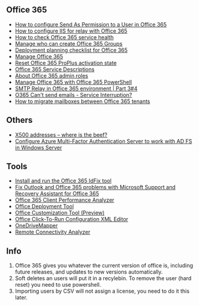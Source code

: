 ## Office 365
- [How to configure Send As Permission to a User in Office 365](https://www.msdigest.net/2012/05/how-to-configure-send-as-permission-to-a-user-in-office-365/)
- [How to configure IIS for relay with Office 365](https://support.office.com/en-us/article/how-to-configure-iis-for-relay-with-office-365-eb57abd2-3859-4e79-b721-2ed1f0f579c9)
- [How to check Office 365 service health](https://support.office.com/en-us/article/how-to-check-office-365-service-health-932ad3ad-533c-418a-b938-6e44e8bc33b0)
- [Manage who can create Office 365 Groups](https://support.office.com/en-us/article/manage-who-can-create-office-365-groups-4c46c8cb-17d0-44b5-9776-005fced8e618)
- [Deployment planning checklist for Office 365](https://support.office.com/en-us/article/deployment-planning-checklist-for-office-365-5fa4f6ef-35ad-4840-91c1-4834df3df5a0?ui=en-US&rs=en-US&ad=US)
- [Manage Office 365](https://docs.microsoft.com/en-us/Office365/)
- [Reset Office 365 ProPlus activation state](https://blogs.technet.microsoft.com/odsupport/2015/05/01/how-to-reset-an-office-365-install-to-the-initial-activationinstall-state/)
- [Office 365 Service Descriptions](https://technet.microsoft.com/en-us/library/office-365-service-descriptions.aspx)
- [About Office 365 admin roles](https://support.office.com/en-us/article/about-office-365-admin-roles-da585eea-f576-4f55-a1e0-87090b6aaa9d)
- [Manage Office 365 with Office 365 PowerShell](https://docs.microsoft.com/en-us/office365/enterprise/powershell/manage-office-365-with-office-365-powershell)
- [SMTP Relay in Office 365 environment | Part 3#4](https://o365info.com/smtp-relay-in-office-365-environment/)
- [O365 Can't send emails - Service Interruption?](https://www.reddit.com/r/sysadmin/comments/8vissw/o365_cant_send_emails_service_interruption/)
- [How to migrate mailboxes between Office 365 tenants](https://www.codetwo.com/admins-blog/how-to-migrate-mailboxes-between-office-365-tenants/)

## Others
- [X500 addresses – where is the beef?](https://paweljarosz.wordpress.com/2017/12/14/x500-addresses-where-is-the-beef/)
- [Configure Azure Multi-Factor Authentication Server to work with AD FS in Windows Server](https://docs.microsoft.com/en-us/azure/active-directory/authentication/howto-mfaserver-adfs-2012)

## Tools
- [Install and run the Office 365 IdFix tool](https://support.office.com/en-us/article/install-and-run-the-office-365-idfix-tool-f4bd2439-3e41-4169-99f6-3fabdfa326ac)
- [Fix Outlook and Office 365 problems with Microsoft Support and Recovery Assistant for Office 365](https://diagnostics.outlook.com/#/)
- [Office 365 Client Performance Analyzer](https://support.office.com/en-us/article/office-365-client-performance-analyzer-e16b0928-bd38-423b-bd4e-b8402bc106aa)
- [Office Deployment Tool](https://www.microsoft.com/en-us/download/details.aspx?id=49117)
- [Office Customization Tool (Preview)](https://config.office.com/softwareAndLanguage)
- [Office Click-To-Run Configuration XML Editor](https://officedev.github.io/Office-IT-Pro-Deployment-Scripts/XmlEditor.html)
- [OneDriveMapper](http://www.lieben.nu/liebensraum/onedrivemapper/)
- [Remote Connectivity Analyzer](https://testconnectivity.microsoft.com/)

## Info
1. Office 365 gives you whatever the current version of office is, including future releases, and updates to new versions automatically.
1. Soft deletes an users will put it in a recylebin. To remove the user (hard reset) you need to use powershell.
1. Importing users by CSV will not assign a license, you need to do it this later.
